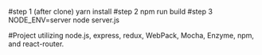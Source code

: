 #step 1 (after clone)
yarn install
#step 2
npm run build
#step 3
NODE_ENV=server node server.js

#Project utilizing node.js, express, redux, WebPack, Mocha, Enzyme, npm, and react-router.
